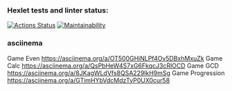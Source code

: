 ### Hexlet tests and linter status:
[![Actions Status](https://github.com/AMSmirnova/java-project-61/workflows/hexlet-check/badge.svg)](https://github.com/AMSmirnova/java-project-61/actions)
[![Maintainability](https://api.codeclimate.com/v1/badges/7b2e0864c3f3db0972e5/maintainability)](https://codeclimate.com/github/AMSmirnova/java-project-61/maintainability)

### asciinema
Game Even https://asciinema.org/a/OT500GHiNLPf4Ov5DBxhMxuZk
Game Calc https://asciinema.org/a/QsPbHeW4S7xG6FkqcJ3cRlOCD
Game GCD https://asciinema.org/a/8JKagWLdVfs8QSA229lkH9mSg
Game Progression https://asciinema.org/a/GTimHYbVdcMdzTyP0UX0cur58